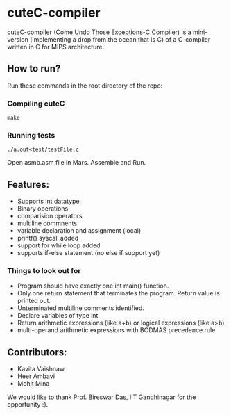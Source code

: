 # cuteC-compiler
cuteC-compiler (Come Undo Those Exceptions-C Compiler) is a mini-version (implementing a drop from the ocean that is C) of a C-compiler written in C for MIPS architecture.

## How to run?
Run these commands in the root directory of the repo:

### Compiling cuteC
```
make
```
### Running tests
```
./a.out<test/testFile.c
```
Open asmb.asm file in Mars. Assemble and Run.

## Features:
- Supports int datatype
- Binary operations
- comparision operators
- multiline commnents
- variable declaration and assignment (local)
- printf() syscall added
- support for while loop added
- supports if-else statement (no else if support yet)

### Things to look out for
- Program should have exactly one int main() function. 
- Only one return statement that terminates the program. Return value is printed out.
- Unterminated multiline comments identified.
- Declare variables of type int 
- Return arithmetic expressions (like a+b) or logical expressions (like a>b)
- multi-operand arithmetic expressions with BODMAS precedence rule

## Contributors:
- Kavita Vaishnaw
- Heer Ambavi
- Mohit Mina

We would like to thank Prof. Bireswar Das, IIT Gandhinagar for the opportunity :).
